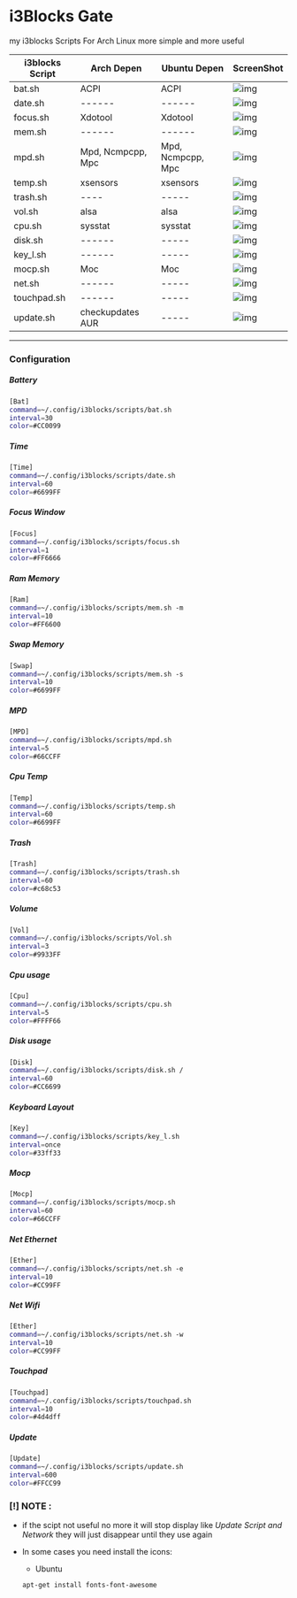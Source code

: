 # i3Blocks Gate

my i3blocks Scripts For Arch Linux more simple and more useful

| i3blocks Script | Arch Depen        | Ubuntu Depen     | ScreenShot |
|-----------------|-------------------|------------------|------------|
| bat.sh          | ACPI              | ACPI             | ![img](./screenshot/bat.png)
| date.sh         | ------            | ------           | ![img](./screenshot/date.png)
| focus.sh        | Xdotool           | Xdotool          | ![img](./screenshot/focus.png)
| mem.sh          | ------            | ------           | ![img](./screenshot/mem.png)
| mpd.sh          | Mpd, Ncmpcpp, Mpc | Mpd, Ncmpcpp, Mpc| ![img](./screenshot/mpd.png)
| temp.sh         | xsensors          | xsensors         | ![img](./screenshot/temp.png)
| trash.sh        | ----              | -----            | ![img](./screenshot/trash.png)
| vol.sh          | alsa              | alsa             | ![img](./screenshot/vol.png)
| cpu.sh          | sysstat           | sysstat          | ![img](./screenshot/cpu.png)
| disk.sh         | ------            | -----            | ![img](./screenshot/disk.png)
| key_l.sh        | ------            | -----            | ![img](./screenshot/key_layout.png)
| mocp.sh         | Moc               | Moc              | ![img](./screenshot/mocp.png)
| net.sh          | ------            | -----            | ![img](./screenshot/net.png)
| touchpad.sh     | ------            | -----            | ![img](./screenshot/touchpad.png)
| update.sh       | checkupdates AUR  | -----            | ![img](./screenshot/update.png)

---

### Configuration

##### Battery
```sh
[Bat]
command=~/.config/i3blocks/scripts/bat.sh
interval=30
color=#CC0099
```

##### Time
```sh
[Time]
command=~/.config/i3blocks/scripts/date.sh
interval=60
color=#6699FF
```

##### Focus Window
```sh
[Focus]
command=~/.config/i3blocks/scripts/focus.sh
interval=1
color=#FF6666
```

##### Ram Memory
```sh
[Ram]
command=~/.config/i3blocks/scripts/mem.sh -m
interval=10
color=#FF6600
```

##### Swap Memory
```sh
[Swap]
command=~/.config/i3blocks/scripts/mem.sh -s
interval=10
color=#6699FF
```

##### MPD
```sh
[MPD]
command=~/.config/i3blocks/scripts/mpd.sh
interval=5
color=#66CCFF
```

##### Cpu Temp
```sh
[Temp]
command=~/.config/i3blocks/scripts/temp.sh
interval=60
color=#6699FF
```

##### Trash
```sh
[Trash]
command=~/.config/i3blocks/scripts/trash.sh
interval=60
color=#c68c53
```

##### Volume
```sh
[Vol]
command=~/.config/i3blocks/scripts/Vol.sh
interval=3
color=#9933FF
```

##### Cpu usage
```sh
[Cpu]
command=~/.config/i3blocks/scripts/cpu.sh
interval=5
color=#FFFF66
```

##### Disk usage
```sh
[Disk]
command=~/.config/i3blocks/scripts/disk.sh /
interval=60
color=#CC6699
```

##### Keyboard Layout
```sh
[Key]
command=~/.config/i3blocks/scripts/key_l.sh
interval=once
color=#33ff33
```

##### Mocp
```sh
[Mocp]
command=~/.config/i3blocks/scripts/mocp.sh
interval=60
color=#66CCFF
```

##### Net Ethernet
```sh
[Ether]
command=~/.config/i3blocks/scripts/net.sh -e
interval=10
color=#CC99FF
```

##### Net Wifi
```sh
[Ether]
command=~/.config/i3blocks/scripts/net.sh -w
interval=10
color=#CC99FF
```

##### Touchpad
```sh
[Touchpad]
command=~/.config/i3blocks/scripts/touchpad.sh
interval=10
color=#4d4dff
```

##### Update
```sh
[Update]
command=~/.config/i3blocks/scripts/update.sh
interval=600
color=#FFCC99
```

### [!] NOTE :
- if the scipt not useful no more it will stop display like _Update Script and Network_ they will just disappear until they use again

- In some cases you need install the icons:
  - Ubuntu
  ```bash
  apt-get install fonts-font-awesome
  ```
